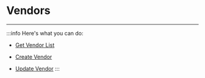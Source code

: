 # Vendors
---
:::info Here's what you can do:
- [Get Vendor List](./get-vendor-list/)

- [Create Vendor](./create-vendor/)

- [Update Vendor](./update-vendor/)
:::